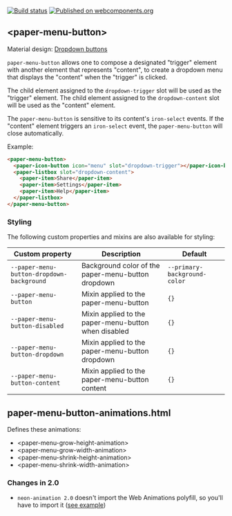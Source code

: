 [![Build status](https://travis-ci.org/PolymerElements/paper-menu-button.svg?branch=master)](https://travis-ci.org/PolymerElements/paper-menu-button)
[![Published on webcomponents.org](https://img.shields.io/badge/webcomponents.org-published-blue.svg)](https://www.webcomponents.org/element/PolymerElements/paper-menu-button)

## &lt;paper-menu-button&gt;

Material design: [Dropdown buttons](https://www.google.com/design/spec/components/buttons.html#buttons-dropdown-buttons)

`paper-menu-button` allows one to compose a designated "trigger" element with
another element that represents "content", to create a dropdown menu that
displays the "content" when the "trigger" is clicked.

The child element assigned to the `dropdown-trigger` slot will be used as the
"trigger" element. The child element assigned to the `dropdown-content` slot will be
used as the "content" element.

The `paper-menu-button` is sensitive to its content's `iron-select` events. If
the "content" element triggers an `iron-select` event, the `paper-menu-button`
will close automatically.

Example:

```html
<paper-menu-button>
  <paper-icon-button icon="menu" slot="dropdown-trigger"></paper-icon-button>
  <paper-listbox slot="dropdown-content">
    <paper-item>Share</paper-item>
    <paper-item>Settings</paper-item>
    <paper-item>Help</paper-item>
  </paper-listbox>
</paper-menu-button>
```

### Styling

The following custom properties and mixins are also available for styling:

| Custom property | Description | Default |
| --- | --- | --- |
| `--paper-menu-button-dropdown-background` | Background color of the paper-menu-button dropdown | `--primary-background-color` |
| `--paper-menu-button` | Mixin applied to the paper-menu-button | `{}` |
| `--paper-menu-button-disabled` | Mixin applied to the paper-menu-button when disabled | `{}` |
| `--paper-menu-button-dropdown` | Mixin applied to the paper-menu-button dropdown | `{}` |
| `--paper-menu-button-content` | Mixin applied to the paper-menu-button content | `{}` |

## paper-menu-button-animations.html

Defines these animations:
- &lt;paper-menu-grow-height-animation&gt;
- &lt;paper-menu-grow-width-animation&gt;
- &lt;paper-menu-shrink-height-animation&gt;
- &lt;paper-menu-shrink-width-animation&gt;

### Changes in 2.0
- `neon-animation 2.0` doesn't import the Web Animations polyfill, so you'll have to import it ([see example](demo/index.html))





